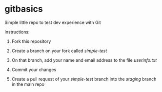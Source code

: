 # gitbasics
Simple little repo to test dev experience with Git

Instructions: 

1) Fork this repository

2) Create a branch on your fork called *simple-test*

3) On that branch, add your name and email address to the file *userinfo.txt*

4) Commit your changes

5) Create a pull request of your *simple-test* branch into the *staging* branch in the main repo
